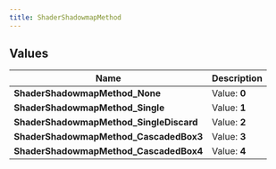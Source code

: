 ```yaml
---
title: ShaderShadowmapMethod
---
```


## Values
| Name | Description |
| ---- | ----------- |
| **ShaderShadowmapMethod_None** | Value: **0** |
| **ShaderShadowmapMethod_Single** | Value: **1** |
| **ShaderShadowmapMethod_SingleDiscard** | Value: **2** |
| **ShaderShadowmapMethod_CascadedBox3** | Value: **3** |
| **ShaderShadowmapMethod_CascadedBox4** | Value: **4** |

